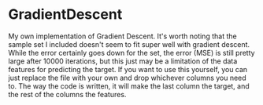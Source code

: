 # GradientDescent
My own implementation of Gradient Descent. It's worth noting that the sample set I included doesn't seem to fit super well with gradient descent. While the error certainly goes down for the set, the error (MSE) is still pretty large after 10000 iterations, but this just may be a limitation of the data features for predicting the target.
If you want to use this yourself, you can just replace the file with your own and drop whichever columns you need to. The way the code is written, it will make the last column the target, and the rest of the columns the features. 
 
